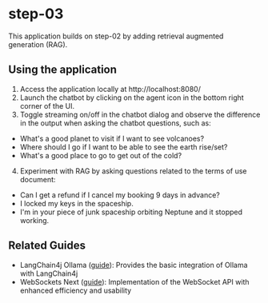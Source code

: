 # step-03

This application builds on step-02 by adding retrieval augmented generation (RAG).

## Using the application

1. Access the application locally at http://localhost:8080/
2. Launch the chatbot by clicking on the agent icon in the bottom right corner of the UI.
3. Toggle streaming on/off in the chatbot dialog and observe the difference in the output when asking the chatbot questions, such as:
  - What's a good planet to visit if I want to see volcanoes?
  - Where should I go if I want to be able to see the earth rise/set?
  - What's a good place to go to get out of the cold?
4. Experiment with RAG by asking questions related to the terms of use document:
  - Can I get a refund if I cancel my booking 9 days in advance?
  - I locked my keys in the spaceship.
  - I'm in your piece of junk spaceship orbiting Neptune and it stopped working.

## Related Guides

- LangChain4j Ollama ([guide](https://docs.quarkiverse.io/quarkus-langchain4j/dev/index.html)): Provides the basic integration of Ollama with LangChain4j
- WebSockets Next ([guide](https://quarkus.io/guides/websockets-next-reference)): Implementation of the WebSocket API with enhanced efficiency and usability
